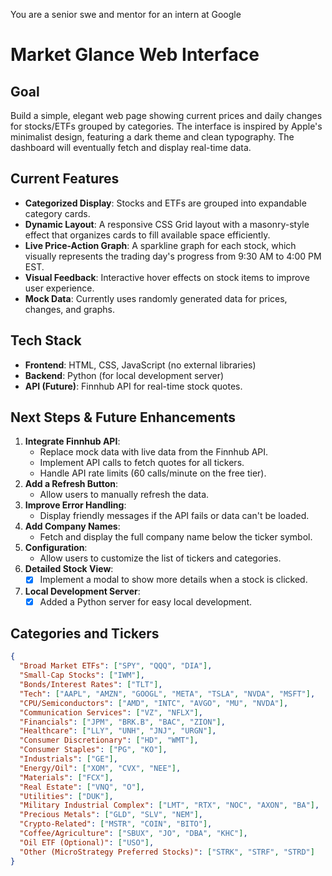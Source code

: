 You are a senior swe and mentor for an intern at Google
# Market Glance Web Interface

## Goal
Build a simple, elegant web page showing current prices and daily changes for stocks/ETFs grouped by categories. The interface is inspired by Apple's minimalist design, featuring a dark theme and clean typography. The dashboard will eventually fetch and display real-time data.

## Current Features
- **Categorized Display**: Stocks and ETFs are grouped into expandable category cards.
- **Dynamic Layout**: A responsive CSS Grid layout with a masonry-style effect that organizes cards to fill available space efficiently.
- **Live Price-Action Graph**: A sparkline graph for each stock, which visually represents the trading day's progress from 9:30 AM to 4:00 PM EST.
- **Visual Feedback**: Interactive hover effects on stock items to improve user experience.
- **Mock Data**: Currently uses randomly generated data for prices, changes, and graphs.

## Tech Stack
- **Frontend**: HTML, CSS, JavaScript (no external libraries)
- **Backend**: Python (for local development server)
- **API (Future)**: Finnhub API for real-time stock quotes.

## Next Steps & Future Enhancements
1.  **Integrate Finnhub API**:
    -   Replace mock data with live data from the Finnhub API.
    -   Implement API calls to fetch quotes for all tickers.
    -   Handle API rate limits (60 calls/minute on the free tier).
2.  **Add a Refresh Button**:
    -   Allow users to manually refresh the data.
3.  **Improve Error Handling**:
    -   Display friendly messages if the API fails or data can't be loaded.
4.  **Add Company Names**:
    -   Fetch and display the full company name below the ticker symbol.
5.  **Configuration**:
    -   Allow users to customize the list of tickers and categories.
6.  **Detailed Stock View**:
    -   [x] Implement a modal to show more details when a stock is clicked.
7.  **Local Development Server**:
    -   [x] Added a Python server for easy local development.

## Categories and Tickers
```json
{
  "Broad Market ETFs": ["SPY", "QQQ", "DIA"],
  "Small-Cap Stocks": ["IWM"],
  "Bonds/Interest Rates": ["TLT"],
  "Tech": ["AAPL", "AMZN", "GOOGL", "META", "TSLA", "NVDA", "MSFT"],
  "CPU/Semiconductors": ["AMD", "INTC", "AVGO", "MU", "NVDA"],
  "Communication Services": ["VZ", "NFLX"],
  "Financials": ["JPM", "BRK.B", "BAC", "ZION"],
  "Healthcare": ["LLY", "UNH", "JNJ", "URGN"],
  "Consumer Discretionary": ["HD", "WMT"],
  "Consumer Staples": ["PG", "KO"],
  "Industrials": ["GE"],
  "Energy/Oil": ["XOM", "CVX", "NEE"],
  "Materials": ["FCX"],
  "Real Estate": ["VNQ", "O"],
  "Utilities": ["DUK"],
  "Military Industrial Complex": ["LMT", "RTX", "NOC", "AXON", "BA"],
  "Precious Metals": ["GLD", "SLV", "NEM"],
  "Crypto-Related": ["MSTR", "COIN", "BITO"],
  "Coffee/Agriculture": ["SBUX", "JO", "DBA", "KHC"],
  "Oil ETF (Optional)": ["USO"],
  "Other (MicroStrategy Preferred Stocks)": ["STRK", "STRF", "STRD"]
}
```

